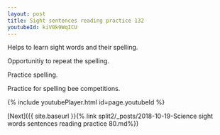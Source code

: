 ```yaml
---
layout: post
title: Sight sentences reading practice 132
youtubeId: kiV0k9WqICU
---
```

 
 
Helps to learn sight words and their spelling.

Opportunitiy to repeat the spelling. 

Practice spelling. 
 
Practice for spelling bee competitions. 
 
{% include youtubePlayer.html id=page.youtubeId %}
 
 

[Next]({{ site.baseurl }}{% link  split2/_posts/2018-10-19-Science sight words sentences reading practice 80.md%})
 
